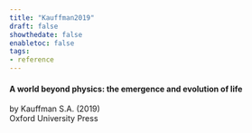 ```yaml
---
title: "Kauffman2019"
draft: false
showthedate: false
enabletoc: false
tags:
- reference
---
```


#### **A world beyond physics: the emergence and evolution of life**     
by Kauffman S.A. (2019)         
Oxford University Press      


